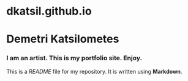 # dkatsil.github.io
# Demetri Katsilometes

### I am an artist. This is my portfolio site. Enjoy.

This is a *README* file for my repository. It is written using **Markdown**.
